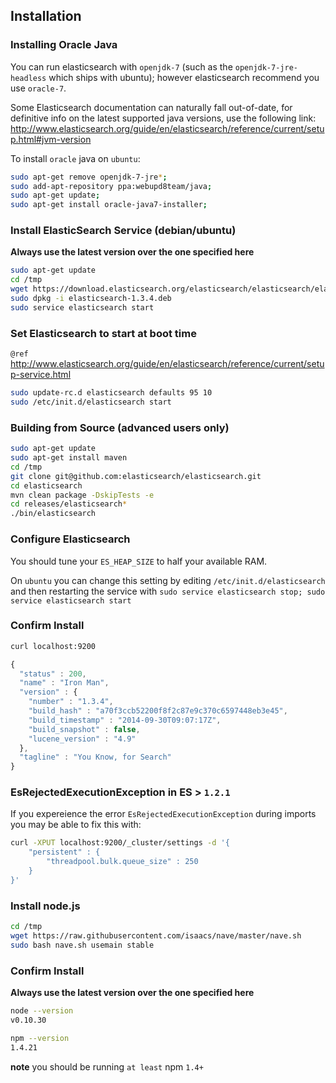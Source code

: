 
## Installation

### Installing Oracle Java

You can run elasticsearch with `openjdk-7` (such as the `openjdk-7-jre-headless` which ships with ubuntu); however elasticsearch recommend you use `oracle-7`.

Some Elasticsearch documentation can naturally fall out-of-date, for definitive info on the latest supported java versions, use the following link: http://www.elasticsearch.org/guide/en/elasticsearch/reference/current/setup.html#jvm-version

To install `oracle` java on `ubuntu`:

```bash
sudo apt-get remove openjdk-7-jre*;
sudo add-apt-repository ppa:webupd8team/java;
sudo apt-get update;
sudo apt-get install oracle-java7-installer;
```

### Install ElasticSearch Service (debian/ubuntu)

**Always use the latest version over the one specified here**

```bash
sudo apt-get update
cd /tmp
wget https://download.elasticsearch.org/elasticsearch/elasticsearch/elasticsearch-1.3.4.deb
sudo dpkg -i elasticsearch-1.3.4.deb
sudo service elasticsearch start
```

### Set Elasticsearch to start at boot time
`@ref` http://www.elasticsearch.org/guide/en/elasticsearch/reference/current/setup-service.html
```bash
sudo update-rc.d elasticsearch defaults 95 10
sudo /etc/init.d/elasticsearch start
```

### Building from Source (advanced users only)

```bash
sudo apt-get update
sudo apt-get install maven
cd /tmp
git clone git@github.com:elasticsearch/elasticsearch.git
cd elasticsearch
mvn clean package -DskipTests -e
cd releases/elasticsearch*
./bin/elasticsearch
```

### Configure Elasticsearch

You should tune your `ES_HEAP_SIZE` to half your available RAM.

On `ubuntu` you can change this setting by editing `/etc/init.d/elasticsearch` and then restarting the service with `sudo service elasticsearch stop; sudo service elasticsearch start`

### Confirm Install

```bash
curl localhost:9200
```

```javascript
{
  "status" : 200,
  "name" : "Iron Man",
  "version" : {
    "number" : "1.3.4",
    "build_hash" : "a70f3ccb52200f8f2c87e9c370c6597448eb3e45",
    "build_timestamp" : "2014-09-30T09:07:17Z",
    "build_snapshot" : false,
    "lucene_version" : "4.9"
  },
  "tagline" : "You Know, for Search"
}

```

### EsRejectedExecutionException in ES > `1.2.1`

If you expereience the error `EsRejectedExecutionException` during imports you may be able to fix this with:

```bash
curl -XPUT localhost:9200/_cluster/settings -d '{
    "persistent" : {
        "threadpool.bulk.queue_size" : 250
    }
}'
```

### Install node.js

```bash
cd /tmp
wget https://raw.githubusercontent.com/isaacs/nave/master/nave.sh
sudo bash nave.sh usemain stable
```

### Confirm Install

**Always use the latest version over the one specified here**

```bash
node --version
v0.10.30

npm --version
1.4.21
```

**note** you should be running `at least` npm `1.4+`

